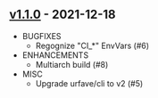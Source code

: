 ## [v1.1.0](https://github.com/woodpecker-ci/plugin-git/releases/tag/v1.1.0) - 2021-12-18

* BUGFIXES
  * Regognize "CI_*" EnvVars (#6)
* ENHANCEMENTS
  * Multiarch build (#8)
* MISC
  * Upgrade urfave/cli to v2 (#5)
